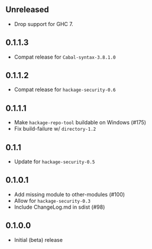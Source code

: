 Unreleased
----------
* Drop support for GHC 7.

0.1.1.3
-------
* Compat release for `Cabal-syntax-3.8.1.0`

0.1.1.2
-------
* Compat release for `hackage-security-0.6`

0.1.1.1
-------
* Make `hackage-repo-tool` buildable on Windows (#175)
* Fix build-failure w/ `directory-1.2`

0.1.1
-----
* Update for `hackage-security-0.5`

0.1.0.1
-------
* Add missing module to other-modules (#100)
* Allow for `hackage-security-0.3`
* Include ChangeLog.md in sdist (#98)

0.1.0.0
-------
* Initial (beta) release
